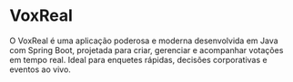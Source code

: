 # VoxReal
O VoxReal é uma aplicação poderosa e moderna desenvolvida em Java com Spring Boot, projetada para criar, gerenciar e acompanhar votações em tempo real. Ideal para enquetes rápidas, decisões corporativas e eventos ao vivo.
